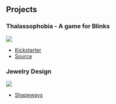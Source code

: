 ## Projects

### Thalassophobia - A game for Blinks
<img src="https://ksr-ugc.imgix.net/assets/031/048/039/82470f88439312c476375a7641ba2d2a_original.jpg?ixlib=rb-2.1.0&w=680&fit=max&v=1602970619&auto=format&frame=1&q=92&s=24aac167e1723e6fb5744a877cabc75a"/>

- [Kickstarter](https://www.kickstarter.com/projects/move38/blinks-smart-board-game-system-epic-adventure-expansion)
- [Source](https://github.com/Move38/Thalassophobia/blob/master/Thalassophobia.ino)

### Jewelry Design
<img src="https://images4.sw-cdn.net/product/picture/710x528_19051893_11121617_1496674042.jpg"/>

 - [Shapeways](https://www.shapeways.com/shops/aethyr)
 
